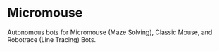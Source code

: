 # Micromouse
Autonomous bots for Micromouse (Maze Solving), Classic Mouse, and Robotrace (Line Tracing) Bots.
